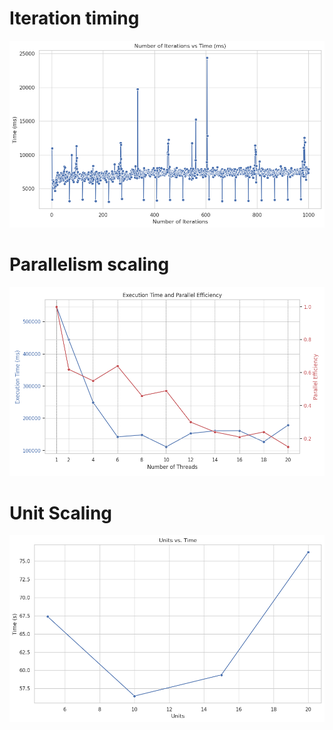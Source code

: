 # Iteration timing
<html>
<img src="post-proc/iterations.png">
</html>

# Parallelism scaling
<html>
<img src="post-proc/parallelism.png">
</html>

# Unit Scaling
<html>
<img src="post-proc/units.png">
</html>
